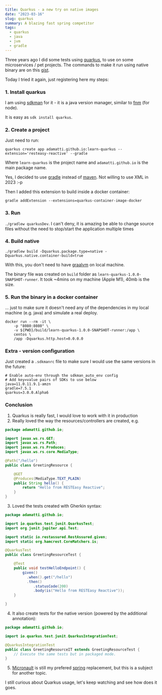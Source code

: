```yaml
---
title: Quarkus - a new try on native images
date: "2023-03-16"
slug: quarkus
summary: A blazing fast spring competitor
tags:
  - quarkus
  - java
  - jvm
  - gradle
---
```


Three years ago I did some tests using [quarkus](https://quarkus.io/), to use on some microservices / pet projects. The commands to make it run using native binary are on this [gist](https://gist.github.com/adamatti/4633a7559647aaf779d60e3aad543b6b).

Today I tried it again, just registering here my steps:

### 1. Install quarkus

I am using [sdkman](https://sdkman.io/) for it - it is a java version manager, similar to [fnm](https://github.com/Schniz/fnm) (for node).

It is easy as `sdk install quarkus`.

### 2. Create a project

Just need to run:

```shell
quarkus create app adamatti.github.io:learn-quarkus --extension='resteasy-reactive' --gradle
```

Where `learn-quarkus` is the project name and `adamatti.github.io` is the main package name.

Yes, I decided to use [gradle](https://gradle.org/) instead of [maven](https://maven.apache.org/). Not willing to use XML in 2023 :-p

Then I added this extension to build inside a docker container: 

```shell
gradle addExtension --extensions=quarkus-container-image-docker
```

### 3. Run

`./gradlew quarkusDev`. I can't deny, it is amazing be able to change source files without the need to stop/start the application multiple times

### 4. Build native

```shell
./gradlew build -Dquarkus.package.type=native -Dquarkus.native.container-build=true
```

With this, you don't need to have [graalvm](https://www.graalvm.org/) on local machine.

The binary file was created on `build` folder as `learn-quarkus-1.0.0-SNAPSHOT-runner`. It took ~4mins on my machine (Apple M1), 40mb is the size.

### 5. Run the binary in a docker container

... just to make sure it doesn't need any of the dependencies in my local machine (e.g. java) and simulate a real deploy.

```shell
docker run --rm -it \
    -p "8080:8080" \
    -v ${PWD}/build/learn-quarkus-1.0.0-SNAPSHOT-runner:/app \
    centos \
    /app -Dquarkus.http.host=0.0.0.0
```

### Extra - version configuration

Just created a `.sdkmanrc` file to make sure I would use the same versions in the future: 

```shell
# Enable auto-env through the sdkman_auto_env config
# Add key=value pairs of SDKs to use below
java=11.0.11.9.1-amzn
gradle=7.5.1
quarkus=3.0.0.Alpha6
```

### Conclusion

1. Quarkus is really fast, I would love to work with it in production
2. Really loved the way the resources/controllers are created, e.g. 

```java
package adamatti.github.io;

import javax.ws.rs.GET;
import javax.ws.rs.Path;
import javax.ws.rs.Produces;
import javax.ws.rs.core.MediaType;

@Path("/hello")
public class GreetingResource {

    @GET
    @Produces(MediaType.TEXT_PLAIN)
    public String hello() {
        return "Hello from RESTEasy Reactive";
    }
}
```

3. Loved the tests created with Gherkin syntax: 

```java
package adamatti.github.io;

import io.quarkus.test.junit.QuarkusTest;
import org.junit.jupiter.api.Test;

import static io.restassured.RestAssured.given;
import static org.hamcrest.CoreMatchers.is;

@QuarkusTest
public class GreetingResourceTest {

    @Test
    public void testHelloEndpoint() {
        given()
          .when().get("/hello")
          .then()
             .statusCode(200)
             .body(is("Hello from RESTEasy Reactive"));
    }

}
```

4. It also create tests for the native version (powered by the additional annotation):

```java
package adamatti.github.io;

import io.quarkus.test.junit.QuarkusIntegrationTest;

@QuarkusIntegrationTest
public class GreetingResourceIT extends GreetingResourceTest {
    // Execute the same tests but in packaged mode.
}
```

5. [Micronault](https://micronaut.io/) is still my prefered [spring](https://spring.io/) replacement, but this is a subject for another topic.

I still curious about Quarkus usage, let's keep watching and see how does it goes.